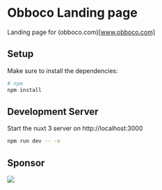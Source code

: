 # Obboco Landing page

Landing page for (obboco.com)[www.obboco.com]

## Setup

Make sure to install the dependencies:

```bash
# npm
npm install
```

## Development Server

Start the nuxt 3 server on http://localhost:3000

```bash
npm run dev -- -o
```

## Sponsor

[<img src="https://images.ctfassets.net/e5382hct74si/78Olo8EZRdUlcDUFQvnzG7/fa4cdb6dc04c40fceac194134788a0e2/1618983297-powered-by-vercel.svg">](https://vercel.com?utm_source=obboco&utm_campaign=oss)
